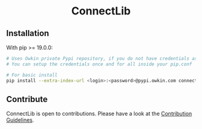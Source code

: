 <div align="center">

# ConnectLib

</div>

## Installation

With pip >= 19.0.0:

```bash
# Uses Owkin private Pypi repository, if you do not have credentials ask Olivier Léobal: olivier.leobal@owkin.com
# You can setup the credentials once and for all inside your pip.conf

# For basic install
pip install --extra-index-url <login>:<password>@pypi.owkin.com connectlib
```


## Contribute

ConnectLib is open to contributions. Please have a look at the [Contribution Guidelines](https://owkin-connectlib.readthedocs-hosted.com/en/latest/contribute/contribution_process.html).

